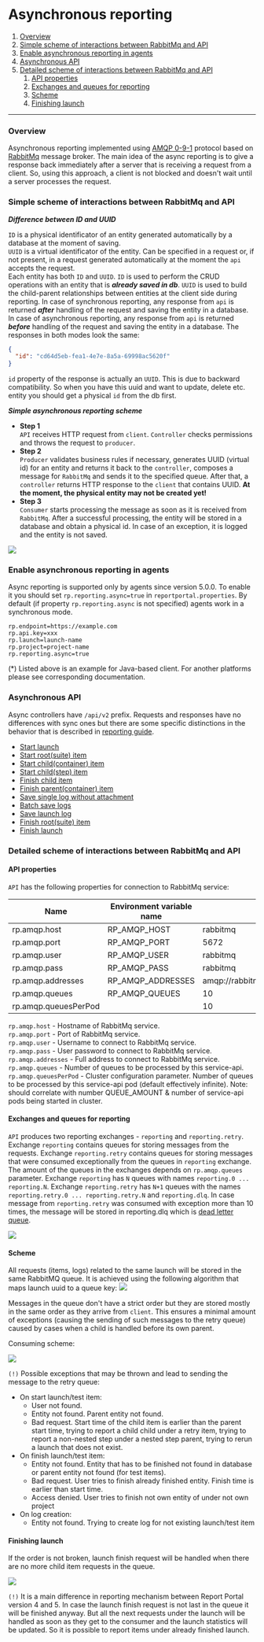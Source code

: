 # Asynchronous reporting

1. [Overview](#overview)
1. [Simple scheme of interactions between RabbitMq and API](#simple-scheme-of-interactions-between-rabbitmq-and-api)
1. [Enable asynchronous reporting in agents](#enable-asynchronous-reporting-in-agents)
1. [Asynchronous API](#asynchronous-api)
1. [Detailed scheme of interactions between RabbitMq and API](#detailed-scheme-of-interactions-between-rabbitmq-and-api)
    1. [API properties](#api-properties)
    1. [Exchanges and queues for reporting](#exchanges-and-queues-for-reporting)
    1. [Scheme](#scheme)
    1. [Finishing launch](#finishing-launch)
---

### Overview

Asynchronous reporting implemented using [AMQP 0-9-1](https://www.rabbitmq.com/tutorials/amqp-concepts.html) protocol based on 
[RabbitMq](https://www.rabbitmq.com) message broker.
The main idea of the async reporting is to give a response back immediately after a server that is receiving a request from a client.
So, using this approach, a client is not blocked and doesn't wait until a server processes the request.

### Simple scheme of interactions between RabbitMq and API

***Difference between ID and UUID***  

`ID` is a physical identificator of an entity generated automatically by a database at the moment of saving.  
`UUID` is a virtual identificator of the entity. Can be specified in a request or, if not present, in a request generated automatically at the moment the 
`api` accepts the request.  
Each entity has both `ID` and `UUID`. `ID` is used to perform the CRUD operations with an entity that is ***already saved in db***. 
`UUID` is used to build the child-parent relationships between entities at the client side during reporting. 
In case of synchronous reporting, any response from `api` is returned ***after*** handling of the request and saving the entity in a database. 
In case of asynchronous reporting, any response from `api` is returned ***before*** handling of the request and saving the entity in a database.
The responses in both modes look the same:
```json
{
  "id": "cd64d5eb-fea1-4e7e-8a5a-69998ac5620f"
}
```
`id` property of the response is actually an `UUID`. This is due to backward compatibility. 
So when you have this uuid and want to update, delete etc. entity you should get a physical `id` from the db first. 

***Simple asynchronous reporting scheme***  


* **Step 1**  
`API` receives HTTP request from `client`. `Controller` checks permissions and throws the request to `producer`.
* **Step 2**  
`Producer` validates business rules if necessary, generates UUID (virtual id) for an entity and returns it back to the `controller`, 
composes a message for `RabbitMq` and sends it to the specified queue.
After that, a `controller` returns HTTP response to the `client` that contains UUID. **At the moment, the physical entity may not be created yet!**
* **Step 3**  
`Consumer` starts processing the message as soon as it is received from `RabbitMq`. 
After a successful processing, the entity will be stored in a database and obtain a physical id. 
In case of an exception, it is logged and the entity is not saved.

![](img/async/simple-scheme.png)

### Enable asynchronous reporting in agents

Async reporting is supported only by agents since version 5.0.0.
To enable it you should set `rp.reporting.async=true` in `reportportal.properties`.
By default (if property `rp.reporting.async` is not specified) agents work in a synchronous mode.

```properties
rp.endpoint=https://example.com
rp.api.key=xxx
rp.launch=launch-name
rp.project=project-name
rp.reporting.async=true
```

(*) Listed above is an example for Java-based client. For another platforms please see corresponding documentation.

### Asynchronous API

Async controllers have `/api/v2` prefix.
Requests and responses have no differences with sync ones but there are some specific distinctions in the behavior that is described in 
[reporting guide](./Reporting.md).

* [Start launch](./Reporting.md#start-launch)
* [Start root(suite) item](./Reporting.md#start-rootsuite-item)
* [Start child(container) item](./Reporting.md#start-childcontainer-item)
* [Start child(step) item](./Reporting.md#start-childstep-item)
* [Finish child item](./Reporting.md#finish-child-item)
* [Finish parent(container) item](./Reporting.md#finish-parentcontainer-item)
* [Save single log without attachment](./Reporting.md#save-single-log-without-attachment)
* [Batch save logs](./Reporting.md#batch-save-logs)
* [Save launch log](./Reporting.md#save-launch-log)
* [Finish root(suite) item](./Reporting.md#finish-rootsuite-item)
* [Finish launch](./Reporting.md#finish-launch)

### Detailed scheme of interactions between RabbitMq and API

#### API properties

`API` has the following properties for connection to RabbitMq service:

| Name                 | Environment variable name | Default value                          |
|----------------------|---------------------------|----------------------------------------|
| rp.amqp.host         | RP_AMQP_HOST              | rabbitmq                               |
| rp.amqp.port         | RP_AMQP_PORT              | 5672                                   |
| rp.amqp.user         | RP_AMQP_USER              | rabbitmq                               |
| rp.amqp.pass         | RP_AMQP_PASS              | rabbitmq                               |
| rp.amqp.addresses    | RP_AMQP_ADDRESSES         | amqp://rabbitmq:rabbitmq@rabbitmq:5672 |
| rp.amqp.queues       | RP_AMQP_QUEUES            | 10                                     |
| rp.amqp.queuesPerPod |                           | 10                                     |

`rp.amqp.host` - Hostname of RabbitMq service.  
`rp.amqp.port` - Port of RabbitMq service.  
`rp.amqp.user` - Username to connect to RabbitMq service.  
`rp.amqp.pass` - User password to connect to RabbitMq service.  
`rp.amqp.addresses` - Full address to connect to RabbitMq service.  
`rp.amqp.queues` - Number of queues to be processed by this service-api.  
`rp.amqp.queuesPerPod` - Cluster configuration parameter. Number of queues to be processed by this service-api pod 
(default effectively infinite).
Note: should correlate with number QUEUE_AMOUNT & number of service-api pods being started in cluster.

#### Exchanges and queues for reporting

`API` produces two reporting exchanges - `reporting` and `reporting.retry`. Exchange `reporting` contains queues for storing messages 
from the requests. Exchange `reporting.retry` contains queues for storing messages that were consumed exceptionally from the queues in `reporting` 
exchange. The amount of the queues in the exchanges depends on `rp.amqp.queues` parameter. Exchange `reporting` has `N` queues with names 
`reporting.0 ... reporting.N`. Exchange `reporting.retry` has `N+1` queues with the names `reporting.retry.0 ... reporting.retry.N` and `reporting.dlq`.
In case message from `reporting.retry` was consumed with exception more than 10 times, the message will be stored in reporting.dlq which is 
[dead letter queue](https://www.rabbitmq.com/dlx.html).

![](img/async/exchanges-queues.png)

#### Scheme

All requests (items, logs) related to the same launch will be stored in the same RabbitMQ queue. 
It is achieved using the following algorithm that maps launch uuid to a queue key:
![](img/async/uuid-queus-mapping.png)

Messages in the queue don't have a strict order but they are stored mostly in the same order as they arrive from `client`. 
This ensures a minimal amount of exceptions (causing the sending of such messages to the retry queue) caused by cases when a child is handled before its own parent. 

Consuming scheme:

![](img/async/consuming.png)

`(!)` Possible exceptions that may be thrown and lead to sending the message to the retry queue:
* On start launch/test item:
    * User not found.
    * Entity not found. Parent entity not found.
    * Bad request. Start time of the child item is earlier than the parent start time, trying to report a child child under a retry item, trying 
    to report a non-nested step under a nested step parent, trying to rerun a launch that does not exist.
* On finish launch/test item:
    * Entity not found. Entity that has to be finished not found in database or parent entity not found (for test items).
    * Bad request. User tries to finish already finished entity. Finish time is earlier than start time.
    * Access denied. User tries to finish not own entity of under not own project
* On log creation:
    * Entity not found. Trying to create log for not existing launch/test item

#### Finishing launch

If the order is not broken, launch finish request will be handled when there are no more child item requests in the queue.

![](img/async/finish-launch.png)

`(!)` It is a main difference in reporting mechanism between Report Portal version 4 and 5. 
In case the launch finish request is not last in the queue it will be finished anyway. 
But all the next requests under the launch will be handled as soon as they get to the consumer and the launch statistics will be updated. 
So it is possible to report items under already finished launch.


